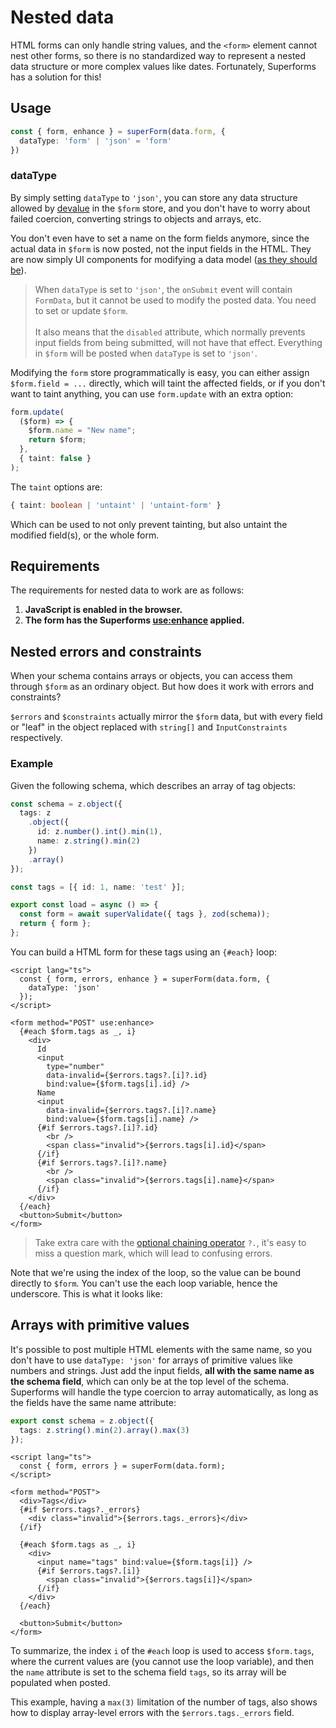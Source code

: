 <script lang="ts">
  import Head from '$lib/Head.svelte'
  import Form from './Form.svelte'
  import Next from '$lib/Next.svelte'
  import SuperDebug from 'sveltekit-superforms/client/SuperDebug.svelte'
  import { concepts } from '$lib/navigation/sections'

  export let data;
</script>

# Nested data

<Head title="Nested data" />

HTML forms can only handle string values, and the `<form>` element cannot nest other forms, so there is no standardized way to represent a nested data structure or more complex values like dates. Fortunately, Superforms has a solution for this!

## Usage

```ts
const { form, enhance } = superForm(data.form, {
  dataType: 'form' | 'json' = 'form'
})
```

### dataType

By simply setting `dataType` to `'json'`, you can store any data structure allowed by [devalue](https://github.com/Rich-Harris/devalue) in the `$form` store, and you don't have to worry about failed coercion, converting strings to objects and arrays, etc.

You don't even have to set a name on the form fields anymore, since the actual data in `$form` is now posted, not the input fields in the HTML. They are now simply UI components for modifying a data model ([as they should be](https://blog.encodeart.dev/rediscovering-mvc)).

> When `dataType` is set to `'json'`, the `onSubmit` event will contain `FormData`, but it cannot be used to modify the posted data. You need to set or update `$form`.<br><br>It also means that the `disabled` attribute, which normally prevents input fields from being submitted, will not have that effect. Everything in `$form` will be posted when `dataType` is set to `'json'`.

Modifying the `form` store programmatically is easy, you can either assign `$form.field = ...` directly, which will taint the affected fields, or if you don't want to taint anything, you can use `form.update` with an extra option:

```ts
form.update(
  ($form) => {
    $form.name = "New name";
    return $form;
  },
  { taint: false }
);
```

The `taint` options are:

```ts
{ taint: boolean | 'untaint' | 'untaint-form' }
```

Which can be used to not only prevent tainting, but also untaint the modified field(s), or the whole form.

## Requirements

The requirements for nested data to work are as follows:

1. **JavaScript is enabled in the browser.**
2. **The form has the Superforms [use:enhance](/concepts/enhance) applied.**

## Nested errors and constraints

When your schema contains arrays or objects, you can access them through `$form` as an ordinary object. But how does it work with errors and constraints?

`$errors` and `$constraints` actually mirror the `$form` data, but with every field or "leaf" in the object replaced with `string[]` and `InputConstraints` respectively.

### Example

Given the following schema, which describes an array of tag objects:

```ts
const schema = z.object({
  tags: z
    .object({
      id: z.number().int().min(1),
      name: z.string().min(2)
    })
    .array()
});

const tags = [{ id: 1, name: 'test' }];

export const load = async () => {
  const form = await superValidate({ tags }, zod(schema));
  return { form };
};
```

You can build a HTML form for these tags using an `{#each}` loop:

```svelte
<script lang="ts">
  const { form, errors, enhance } = superForm(data.form, {
    dataType: 'json'
  });
</script>

<form method="POST" use:enhance>
  {#each $form.tags as _, i}
    <div>
      Id
      <input
        type="number"
        data-invalid={$errors.tags?.[i]?.id}
        bind:value={$form.tags[i].id} />
      Name
      <input
        data-invalid={$errors.tags?.[i]?.name}
        bind:value={$form.tags[i].name} />
      {#if $errors.tags?.[i]?.id}
        <br />
        <span class="invalid">{$errors.tags[i].id}</span>
      {/if}
      {#if $errors.tags?.[i]?.name}
        <br />
        <span class="invalid">{$errors.tags[i].name}</span>
      {/if}
    </div>
  {/each}
  <button>Submit</button>
</form>
```

> Take extra care with the [optional chaining operator](https://developer.mozilla.org/en-US/docs/Web/JavaScript/Reference/Operators/Optional_chaining) `?.`, it's easy to miss a question mark, which will lead to confusing errors.

Note that we're using the index of the loop, so the value can be bound directly to `$form`. You can't use the each loop variable, hence the underscore. This is what it looks like:

<Form {data} />

## Arrays with primitive values

It's possible to post multiple HTML elements with the same name, so you don't have to use `dataType: 'json'` for arrays of primitive values like numbers and strings. Just add the input fields, **all with the same name as the schema field**, which can only be at the top level of the schema. Superforms will handle the type coercion to array automatically, as long as the fields have the same name attribute:

```ts
export const schema = z.object({
  tags: z.string().min(2).array().max(3)
});
```

```svelte
<script lang="ts">
  const { form, errors } = superForm(data.form);
</script>

<form method="POST">
  <div>Tags</div>
  {#if $errors.tags?._errors}
    <div class="invalid">{$errors.tags._errors}</div>
  {/if}

  {#each $form.tags as _, i}
    <div>
      <input name="tags" bind:value={$form.tags[i]} />
      {#if $errors.tags?.[i]}
        <span class="invalid">{$errors.tags[i]}</span>
      {/if}
    </div>
  {/each}

  <button>Submit</button>
</form>
```

To summarize, the index `i` of the `#each` loop is used to access `$form.tags`, where the current values are (you cannot use the loop variable), and then the `name` attribute is set to the schema field `tags`, so its array will be populated when posted.

This example, having a `max(3)` limitation of the number of tags, also shows how to display array-level errors with the `$errors.tags._errors` field.

<Next section={concepts} />
